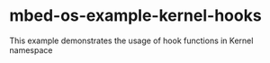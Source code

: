 # mbed-os-example-kernel-hooks
This example demonstrates the usage of hook functions in Kernel namespace

